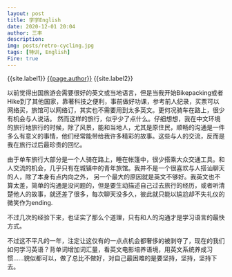 ```yaml
---
layout: post
title: 学学English
date: 2020-12-01 20:04
author: 三丰
description:
img: posts/retro-cycling.jpg
tags: [特训, English]
Fire: true
---
```

{{site.label1}} <a href="/about">{{page.author}}</a> {{site.label2}}

以前觉得出国旅游会需要很好的英文或当地语言，但是当我开始Bikepacking或者Hike到了其他国家，靠著科技之便利，事前做好功课，参考前人纪录，买票可以网络买，旅馆可以网络订，其实也不需要用到太多英文。更何况骑车在路上，很少有机会与人说话。
然而这样的旅行，似乎少了点什么。仔细想想，我在中文环境的旅行地旅行的时候，除了风景，能和当地人，尤其是原住民，顺畅的沟通是一件多么有意义的事情，他们经常能带给我许多精彩的故事。这些与人的交流，反而是我在旅行过后最珍贵的回忆。

由于单车旅行大部分是一个人骑在路上，睡在帐篷中，很少搭乘大众交通工具。和人交流的机会，几乎只有在城镇中的青年旅馆。我并不是一个很喜欢与人搭讪聊天的人，除了本身有点内向之外，
另一个最大的原因就是英文不够好。我英文也不算太差，简单的沟通是没问题的，但是要生动描述自己过去旅行的经历，或者听清楚他人的故事，就还差了很多，每次聊天没多久，彼此就只能以尴尬却不失礼仪的微笑作为ending.

不过几次的经验下来，也证实了那么个道理，只有和人的沟通才是学习语言的最快方式。

不过这不平凡的一年，注定让这仅有的一点点机会都奢侈的被剥夺了，现在的我们如何学习英语？背单词增加词汇量，看英文电影培养语境，用英文系统养成习惯……貌似都可以，做了总比不做好，对自己最困难的是要坚持，坚持，坚持下去。
